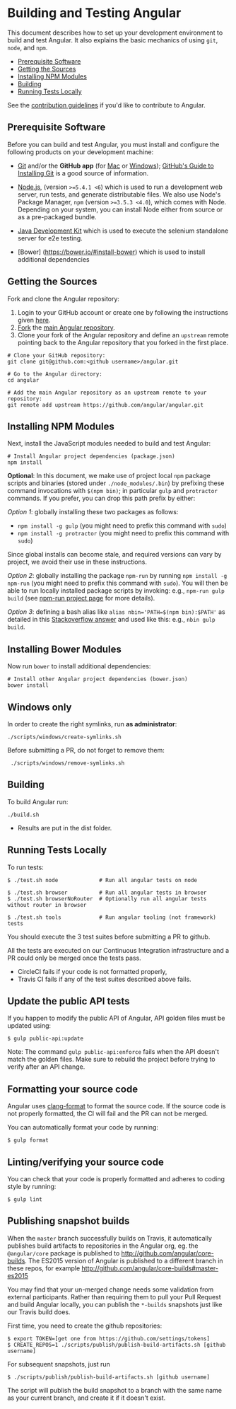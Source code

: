 # Building and Testing Angular

This document describes how to set up your development environment to build and test Angular.
It also explains the basic mechanics of using `git`, `node`, and `npm`.

* [Prerequisite Software](#prerequisite-software)
* [Getting the Sources](#getting-the-sources)
* [Installing NPM Modules](#installing-npm-modules)
* [Building](#building)
* [Running Tests Locally](#running-tests-locally)

See the [contribution guidelines](https://github.com/angular/angular/blob/master/CONTRIBUTING.md)
if you'd like to contribute to Angular.

## Prerequisite Software

Before you can build and test Angular, you must install and configure the
following products on your development machine:

* [Git](http://git-scm.com) and/or the **GitHub app** (for [Mac](http://mac.github.com) or
  [Windows](http://windows.github.com)); [GitHub's Guide to Installing
  Git](https://help.github.com/articles/set-up-git) is a good source of information.

* [Node.js](http://nodejs.org), (version `>=5.4.1 <6`) which is used to run a development web server,
  run tests, and generate distributable files. We also use Node's Package Manager, `npm`
  (version `>=3.5.3 <4.0`), which comes with Node. Depending on your system, you can install Node either from
  source or as a pre-packaged bundle.

* [Java Development Kit](http://www.oracle.com/technetwork/es/java/javase/downloads/index.html) which is used
  to execute the selenium standalone server for e2e testing.
  
* [Bower] (https://bower.io/#install-bower) which is used to install additional dependencies

## Getting the Sources

Fork and clone the Angular repository:

1. Login to your GitHub account or create one by following the instructions given
   [here](https://github.com/signup/free).
2. [Fork](http://help.github.com/forking) the [main Angular
   repository](https://github.com/angular/angular).
3. Clone your fork of the Angular repository and define an `upstream` remote pointing back to
   the Angular repository that you forked in the first place.

```shell
# Clone your GitHub repository:
git clone git@github.com:<github username>/angular.git

# Go to the Angular directory:
cd angular

# Add the main Angular repository as an upstream remote to your repository:
git remote add upstream https://github.com/angular/angular.git
```
## Installing NPM Modules

Next, install the JavaScript modules needed to build and test Angular:

```shell
# Install Angular project dependencies (package.json)
npm install
```

**Optional**: In this document, we make use of project local `npm` package scripts and binaries
(stored under `./node_modules/.bin`) by prefixing these command invocations with `$(npm bin)`; in
particular `gulp` and `protractor` commands. If you prefer, you can drop this path prefix by either:

*Option 1*: globally installing these two packages as follows:

* `npm install -g gulp` (you might need to prefix this command with `sudo`)
* `npm install -g protractor` (you might need to prefix this command with `sudo`)

Since global installs can become stale, and required versions can vary by project, we avoid their
use in these instructions.

*Option 2*: globally installing the package `npm-run` by running `npm install -g npm-run`
(you might need to prefix this command with `sudo`). You will then be able to run locally installed
package scripts by invoking: e.g., `npm-run gulp build`
(see [npm-run project page](https://github.com/timoxley/npm-run) for more details).


*Option 3*: defining a bash alias like `alias nbin='PATH=$(npm bin):$PATH'` as detailed in this
[Stackoverflow answer](http://stackoverflow.com/questions/9679932/how-to-use-package-installed-locally-in-node-modules/15157360#15157360) and used like this: e.g., `nbin gulp build`.

## Installing Bower Modules

Now run `bower` to install additional dependencies:

```shell
# Install other Angular project dependencies (bower.json)
bower install
```

## Windows only

In order to create the right symlinks, run **as administrator**:
```shell
./scripts/windows/create-symlinks.sh
```

Before submitting a PR, do not forget to remove them:
```shell
 ./scripts/windows/remove-symlinks.sh
 ```

## Building

To build Angular run:

```shell
./build.sh
```

* Results are put in the dist folder.

## Running Tests Locally

To run tests:

```shell
$ ./test.sh node             # Run all angular tests on node

$ ./test.sh browser          # Run all angular tests in browser
$ ./test.sh browserNoRouter  # Optionally run all angular tests without router in browser

$ ./test.sh tools            # Run angular tooling (not framework) tests
```

You should execute the 3 test suites before submitting a PR to github.

All the tests are executed on our Continuous Integration infrastructure and a PR could only be merged once the tests pass.

- CircleCI fails if your code is not formatted properly,
- Travis CI fails if any of the test suites described above fails.

## Update the public API tests

If you happen to modify the public API of Angular, API golden files must be updated using:

``` shell
$ gulp public-api:update
```

Note: The command `gulp public-api:enforce` fails when the API doesn't match the golden files. Make sure to rebuild
the project before trying to verify after an API change.

## <a name="clang-format"></a> Formatting your source code

Angular uses [clang-format](http://clang.llvm.org/docs/ClangFormat.html) to format the source code. If the source code
is not properly formatted, the CI will fail and the PR can not be merged.

You can automatically format your code by running:

``` shell
$ gulp format
```

## Linting/verifying your source code

You can check that your code is properly formatted and adheres to coding style by running:

``` shell
$ gulp lint
```

## Publishing snapshot builds

When the `master` branch successfully builds on Travis, it automatically publishes build artifacts
to repositories in the Angular org, eg. the `@angular/core` package is published to
http://github.com/angular/core-builds.
The ES2015 version of Angular is published to a different branch in these repos, for example
http://github.com/angular/core-builds#master-es2015

You may find that your un-merged change needs some validation from external participants.
Rather than requiring them to pull your Pull Request and build Angular locally, you can
publish the `*-builds` snapshots just like our Travis build does.

First time, you need to create the github repositories:

``` shell
$ export TOKEN=[get one from https://github.com/settings/tokens]
$ CREATE_REPOS=1 ./scripts/publish/publish-build-artifacts.sh [github username]
```

For subsequent snapshots, just run

``` shell
$ ./scripts/publish/publish-build-artifacts.sh [github username]
```

The script will publish the build snapshot to a branch with the same name as your current branch,
and create it if it doesn't exist.

